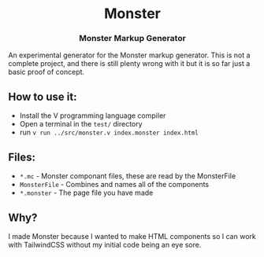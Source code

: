<div align="center">
    <h1>Monster</h1>
    <h3>Monster Markup Generator</h3>
</div>

An experimental generator for the Monster markup generator. This is
not a complete project, and there is still plenty wrong with it but
it is so far just a basic proof of concept.

## How to use it:
* Install the V programming language compiler
* Open a terminal in the `test/` directory
* run `v run ../src/monster.v index.monster index.html`

## Files:
* `*.mc` - Monster componant files, these are read by the MonsterFile
* `MonsterFile` - Combines and names all of the components
* `*.monster` - The page file you have made

## Why?
I made Monster because I wanted to make HTML components so I can work with
TailwindCSS without my initial code being an eye sore. 